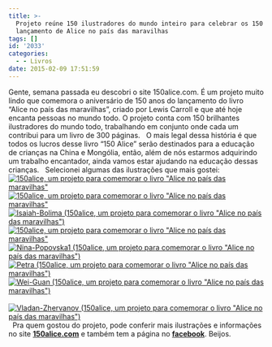 ```yaml
---
title: >-
  Projeto reúne 150 ilustradores do mundo inteiro para celebrar os 150 anos do
  lançamento de Alice no país das maravilhas
tags: []
id: '2033'
categories:
  - - Livros
date: 2015-02-09 17:51:59
---
```


Gente, semana passada eu descobri o site 150alice.com. É um projeto muito lindo que comemora o aniversário de 150 anos do lançamento do livro “Alice no país das maravilhas”, criado por Lewis Carroll e que até hoje encanta pessoas no mundo todo. O projeto conta com 150 brilhantes ilustradores do mundo todo, trabalhando em conjunto onde cada um contribui para um livro de 300 páginas.   O mais legal dessa história é que todos os lucros desse livro “150 Alice” serão destinados para a educação de crianças na China e Mongólia, então, além de nós estarmos adquirindo um trabalho encantador, ainda vamos estar ajudando na educação dessas crianças.   Selecionei algumas das ilustrações que mais gostei: [![150alice, um projeto para comemorar o livro "Alice no país das maravilhas"](/wp-content/uploads/2015/02/69-Mominur-Rahman-small1.jpg)](/wp-content/uploads/2015/02/69-Mominur-Rahman-small1.jpg) [![150alice, um projeto para comemorar o livro "Alice no país das maravilhas"](/wp-content/uploads/2015/02/Elsa-Nori-82-small-vladimir-nospherate.jpg)](/wp-content/uploads/2015/02/Elsa-Nori-82-small-vladimir-nospherate.jpg) [![Isaiah-Bolima (150alice, um projeto para comemorar o livro "Alice no país das maravilhas")](/wp-content/uploads/2015/02/Isaiah-Bolima.jpg)](/wp-content/uploads/2015/02/Isaiah-Bolima.jpg) [![150alice, um projeto para comemorar o livro "Alice no país das maravilhas"](/wp-content/uploads/2015/02/alice-p39-v2-new1.jpg)](/wp-content/uploads/2015/02/alice-p39-v2-new1.jpg) [![Nina-Popovska1 (150alice, um projeto para comemorar o livro "Alice no país das maravilhas")](/wp-content/uploads/2015/02/Nina-Popovska1.jpg)](/wp-content/uploads/2015/02/Nina-Popovska1.jpg) [![Petra (150alice, um projeto para comemorar o livro "Alice no país das maravilhas")](/wp-content/uploads/2015/02/Petra.jpg)](/wp-content/uploads/2015/02/Petra.jpg) [![Wei-Guan (150alice, um projeto para comemorar o livro "Alice no país das maravilhas")](/wp-content/uploads/2015/02/Wei-Guan.jpg)](/wp-content/uploads/2015/02/Wei-Guan.jpg)   [![Vladan-Zhervanov (150alice, um projeto para comemorar o livro "Alice no país das maravilhas")](/wp-content/uploads/2015/02/Vladan-Zhervanov.jpg)](/wp-content/uploads/2015/02/Vladan-Zhervanov.jpg)   Pra quem gostou do projeto, pode conferir mais ilustrações e informações no site **[150alice.com](http://www.150alice.com "150alice.com")** e também tem a página no **[facebook](https://www.facebook.com/150alice "facebook")**. Beijos.
